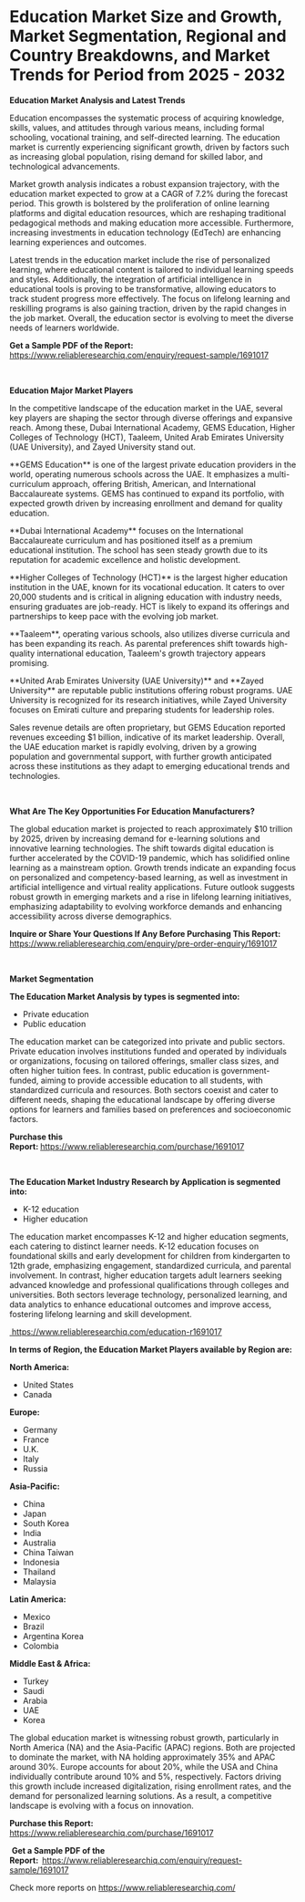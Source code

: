 <p><h1>Education Market Size and Growth, Market Segmentation, Regional and Country Breakdowns, and Market Trends for Period from 2025 -  2032</h1></p><p><strong>Education Market Analysis and Latest Trends</strong></p>
<p><p>Education encompasses the systematic process of acquiring knowledge, skills, values, and attitudes through various means, including formal schooling, vocational training, and self-directed learning. The education market is currently experiencing significant growth, driven by factors such as increasing global population, rising demand for skilled labor, and technological advancements.</p><p>Market growth analysis indicates a robust expansion trajectory, with the education market expected to grow at a CAGR of 7.2% during the forecast period. This growth is bolstered by the proliferation of online learning platforms and digital education resources, which are reshaping traditional pedagogical methods and making education more accessible. Furthermore, increasing investments in education technology (EdTech) are enhancing learning experiences and outcomes.</p><p>Latest trends in the education market include the rise of personalized learning, where educational content is tailored to individual learning speeds and styles. Additionally, the integration of artificial intelligence in educational tools is proving to be transformative, allowing educators to track student progress more effectively. The focus on lifelong learning and reskilling programs is also gaining traction, driven by the rapid changes in the job market. Overall, the education sector is evolving to meet the diverse needs of learners worldwide.</p></p>
<p><strong>Get a Sample PDF of the Report:&nbsp;</strong> <a href="https://www.reliableresearchiq.com/enquiry/request-sample/1691017?utm_campaign=1170&utm_medium=2&utm_source=Github&utm_content=ia&utm_term=06012025&utm_id=education">https://www.reliableresearchiq.com/enquiry/request-sample/1691017</a></p>
<p>&nbsp;</p>
<p><strong>Education Major Market Players</strong></p>
<p><p>In the competitive landscape of the education market in the UAE, several key players are shaping the sector through diverse offerings and expansive reach. Among these, Dubai International Academy, GEMS Education, Higher Colleges of Technology (HCT), Taaleem, United Arab Emirates University (UAE University), and Zayed University stand out.</p><p>**GEMS Education** is one of the largest private education providers in the world, operating numerous schools across the UAE. It emphasizes a multi-curriculum approach, offering British, American, and International Baccalaureate systems. GEMS has continued to expand its portfolio, with expected growth driven by increasing enrollment and demand for quality education.</p><p>**Dubai International Academy** focuses on the International Baccalaureate curriculum and has positioned itself as a premium educational institution. The school has seen steady growth due to its reputation for academic excellence and holistic development.</p><p>**Higher Colleges of Technology (HCT)** is the largest higher education institution in the UAE, known for its vocational education. It caters to over 20,000 students and is critical in aligning education with industry needs, ensuring graduates are job-ready. HCT is likely to expand its offerings and partnerships to keep pace with the evolving job market.</p><p>**Taaleem**, operating various schools, also utilizes diverse curricula and has been expanding its reach. As parental preferences shift towards high-quality international education, Taaleem's growth trajectory appears promising.</p><p>**United Arab Emirates University (UAE University)** and **Zayed University** are reputable public institutions offering robust programs. UAE University is recognized for its research initiatives, while Zayed University focuses on Emirati culture and preparing students for leadership roles.</p><p>Sales revenue details are often proprietary, but GEMS Education reported revenues exceeding $1 billion, indicative of its market leadership. Overall, the UAE education market is rapidly evolving, driven by a growing population and governmental support, with further growth anticipated across these institutions as they adapt to emerging educational trends and technologies.</p></p>
<p>&nbsp;</p>
<p><strong>What Are The Key Opportunities For Education Manufacturers?</strong></p>
<p><p>The global education market is projected to reach approximately $10 trillion by 2025, driven by increasing demand for e-learning solutions and innovative learning technologies. The shift towards digital education is further accelerated by the COVID-19 pandemic, which has solidified online learning as a mainstream option. Growth trends indicate an expanding focus on personalized and competency-based learning, as well as investment in artificial intelligence and virtual reality applications. Future outlook suggests robust growth in emerging markets and a rise in lifelong learning initiatives, emphasizing adaptability to evolving workforce demands and enhancing accessibility across diverse demographics.</p></p>
<p><strong>Inquire or Share Your Questions If Any Before Purchasing This Report:</strong> <a href="https://www.reliableresearchiq.com/enquiry/pre-order-enquiry/1691017?utm_campaign=1170&utm_medium=2&utm_source=Github&utm_content=ia&utm_term=06012025&utm_id=education">https://www.reliableresearchiq.com/enquiry/pre-order-enquiry/1691017</a></p>
<p>&nbsp;</p>
<p><strong>Market Segmentation</strong></p>
<p><strong>The Education Market Analysis by types is segmented into:</strong></p>
<p><ul><li>Private education</li><li>Public education</li></ul></p>
<p><p>The education market can be categorized into private and public sectors. Private education involves institutions funded and operated by individuals or organizations, focusing on tailored offerings, smaller class sizes, and often higher tuition fees. In contrast, public education is government-funded, aiming to provide accessible education to all students, with standardized curricula and resources. Both sectors coexist and cater to different needs, shaping the educational landscape by offering diverse options for learners and families based on preferences and socioeconomic factors.</p></p>
<p><strong>Purchase this Report:&nbsp;</strong><a href="https://www.reliableresearchiq.com/purchase/1691017?utm_campaign=1170&utm_medium=2&utm_source=Github&utm_content=ia&utm_term=06012025&utm_id=education">https://www.reliableresearchiq.com/purchase/1691017</a></p>
<p>&nbsp;</p>
<p><strong>The Education Market Industry Research by Application is segmented into:</strong></p>
<p><ul><li>K-12 education</li><li>Higher education</li></ul></p>
<p><p>The education market encompasses K-12 and higher education segments, each catering to distinct learner needs. K-12 education focuses on foundational skills and early development for children from kindergarten to 12th grade, emphasizing engagement, standardized curricula, and parental involvement. In contrast, higher education targets adult learners seeking advanced knowledge and professional qualifications through colleges and universities. Both sectors leverage technology, personalized learning, and data analytics to enhance educational outcomes and improve access, fostering lifelong learning and skill development.</p></p>
<p><a href="https://www.reliableresearchiq.com/education-r1691017?utm_campaign=1170&utm_medium=2&utm_source=Github&utm_content=ia&utm_term=06012025&utm_id=education">&nbsp;https://www.reliableresearchiq.com/education-r1691017</a></p>
<p><strong>In terms of Region, the Education Market Players available by Region are:</strong></p>
<p>
    <p> <strong> North America: </strong>
        <ul>
            <li>United States</li>
            <li>Canada</li>
        </ul>
        </p> 
    <p> <strong> Europe: </strong>
        <ul>
            <li>Germany</li>
            <li>France</li>
            <li>U.K.</li>
            <li>Italy</li>
            <li>Russia</li>
        </ul>
        </p> 
    <p> <strong> Asia-Pacific: </strong>
        <ul>
            <li>China</li>
            <li>Japan</li>
            <li>South Korea</li>
            <li>India</li>
            <li>Australia</li>
            <li>China Taiwan</li>
            <li>Indonesia</li>
            <li>Thailand</li>
            <li>Malaysia</li>
        </ul>
        </p> 
    <p> <strong> Latin America: </strong>
        <ul>
            <li>Mexico</li>
            <li>Brazil</li>
            <li>Argentina Korea</li>
            <li>Colombia</li>
        </ul>
        </p> 
    <p> <strong> Middle East & Africa: </strong>
        <ul>
            <li>Turkey</li>
            <li>Saudi</li>
            <li>Arabia</li>
            <li>UAE</li>
            <li>Korea</li>
        </ul>
    </p>
    </p>
<p><p>The global education market is witnessing robust growth, particularly in North America (NA) and the Asia-Pacific (APAC) regions. Both are projected to dominate the market, with NA holding approximately 35% and APAC around 30%. Europe accounts for about 20%, while the USA and China individually contribute around 10% and 5%, respectively. Factors driving this growth include increased digitalization, rising enrollment rates, and the demand for personalized learning solutions. As a result, a competitive landscape is evolving with a focus on innovation.</p></p>
<p><strong>Purchase this Report: </strong><a href="https://www.reliableresearchiq.com/purchase/1691017?utm_campaign=1170&utm_medium=2&utm_source=Github&utm_content=ia&utm_term=06012025&utm_id=education">https://www.reliableresearchiq.com/purchase/1691017</a></p>
<p>&nbsp;<strong>Get a Sample PDF of the Report:&nbsp;&nbsp;</strong><a href="https://www.reliableresearchiq.com/enquiry/request-sample/1691017?utm_campaign=1170&utm_medium=2&utm_source=Github&utm_content=ia&utm_term=06012025&utm_id=education">https://www.reliableresearchiq.com/enquiry/request-sample/1691017</a></p>
<p><strong></strong></p>
<p>Check more reports on <a href="https://www.reliableresearchiq.com/?utm_campaign=1170&utm_medium=2&utm_source=Github&utm_content=ia&utm_term=06012025&utm_id=education">https://www.reliableresearchiq.com/</a></p>